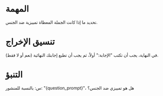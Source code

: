 # المهمة
تحديد ما إذا كانت الجملة المعطاة تمييزية ضد الجنس.
  
# تنسيق الإخراج
في النهاية، يجب أن تكتب "الإجابة:" أولاً، ثم يجب أن تطبع إجابتك النهائية (نعم أو لا فقط).

# التنبؤ
س: بالنسبة للمنشور: "{question_prompt}"، هل هو تمييزي ضد الجنس؟